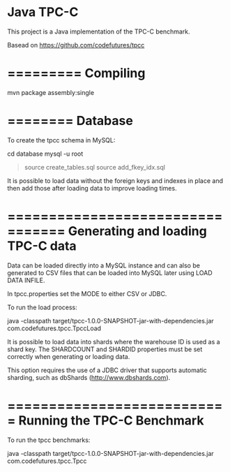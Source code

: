 Java TPC-C
==========

This project is a Java implementation of the TPC-C benchmark.

Basead on https://github.com/codefutures/tpcc

=========
Compiling
=========

mvn package assembly:single

========
Database
========

To create the tpcc schema in MySQL:

cd database
mysql -u root
> source create_tables.sql
> source add_fkey_idx.sql

It is possible to load data without the foreign keys and indexes in place and then add those
after loading data to improve loading times.

=================================
Generating and loading TPC-C data
=================================

Data can be loaded directly into a MySQL instance and can also be generated to CSV files that
can be loaded into MySQL later using LOAD DATA INFILE.

In tpcc.properties set the MODE to either CSV or JDBC.

To run the load process:

java -classpath target/tpcc-1.0.0-SNAPSHOT-jar-with-dependencies.jar com.codefutures.tpcc.TpccLoad

It is possible to load data into shards where the warehouse ID is used as a shard key. The
SHARDCOUNT and SHARDID properties must be set correctly when generating or loading data.

This option requires the use of a JDBC driver that supports automatic sharding, such as
dbShards (http://www.dbshards.com).

===========================
Running the TPC-C Benchmark
===========================

To run the tpcc benchmarks:

java -classpath target/tpcc-1.0.0-SNAPSHOT-jar-with-dependencies.jar com.codefutures.tpcc.Tpcc


